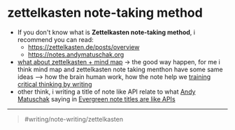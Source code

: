 # zettelkasten note-taking method

- If you don't know what is **Zettelkasten note-taking method**, i recommend you can read:
  - <https://zettelkasten.de/posts/overview>
  - <https://notes.andymatuschak.org>
- [what about zettelkasten + mind map](what%20about%20zettelkasten%20+%20mind%20map.md) -> the good way happen, for me i think mind map and zettelkasten note taking menthon have some same ideas ⟶ how the brain human work, how the note help we [training critical thinking by writing](training%20critical%20thinking%20by%20writing.md)
- other think, i writing a title of note like API relate to what [Andy Matuschak](Andy%20Matuschak.md) saying in [Evergreen note titles are like APIs](https://notes.andymatuschak.org/Evergreen_note_titles_are_like_APIs)

---

> #writing/note-writing/zettelkasten

